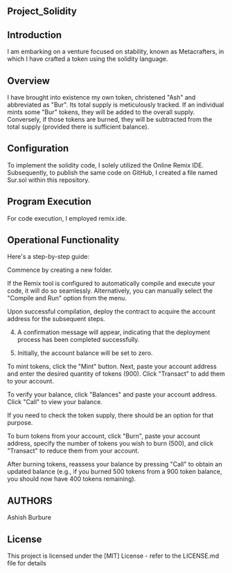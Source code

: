 ## Project_Solidity

## Introduction

I am embarking on a venture focused on stability, known as Metacrafters, in which I have crafted a token using the solidity language.

## Overview

I have brought into existence my own token, christened "Ash" and abbreviated as "Bur". Its total supply is meticulously tracked. If an individual mints some "Bur" tokens, they will be added to the overall supply. Conversely, if those tokens are burned, they will be subtracted from the total supply (provided there is sufficient balance).

## Configuration

To implement the solidity code, I solely utilized the Online Remix IDE. Subsequently, to publish the same code on GitHub, I created a file named Sur.sol within this repository.

## Program Execution

For code execution, I employed remix.ide.

## Operational Functionality

Here's a step-by-step guide:

Commence by creating a new folder.

If the Remix tool is configured to automatically compile and execute your code, it will do so seamlessly. Alternatively, you can manually select the "Compile and Run" option from the menu.

Upon successful compilation, deploy the contract to acquire the account address for the subsequent steps.

4. A confirmation message will appear, indicating that the deployment process has been completed successfully.

5. Initially, the account balance will be set to zero.

To mint tokens, click the "Mint" button. Next, paste your account address and enter the desired quantity of tokens (900). Click "Transact" to add them to your account.

To verify your balance, click "Balances" and paste your account address. Click "Call" to view your balance.

If you need to check the token supply, there should be an option for that purpose.

To burn tokens from your account, click "Burn", paste your account address, specify the number of tokens you wish to burn (500), and click "Transact" to reduce them from your account.

After burning tokens, reassess your balance by pressing "Call" to obtain an updated balance (e.g., if you burned 500 tokens from a 900 token balance, you should now have 400 tokens remaining).

## AUTHORS

Ashish Burbure

## License

This project is licensed under the [MIT] License - refer to the LICENSE.md file for details
